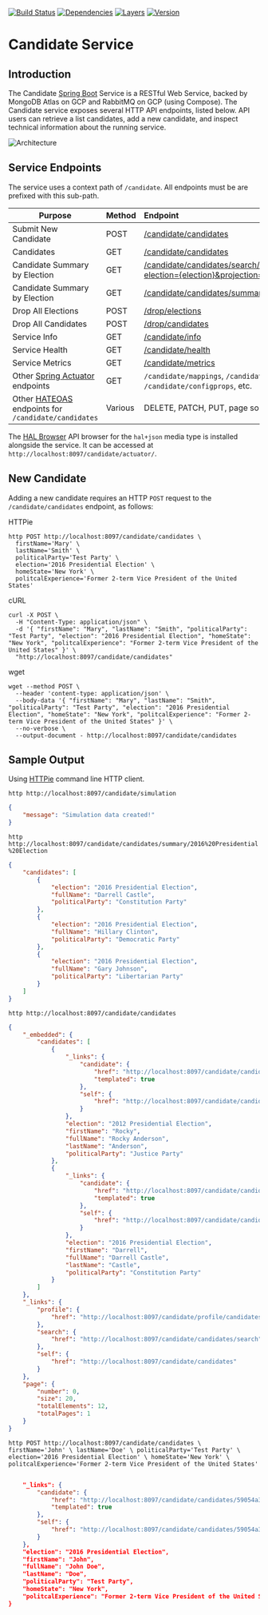 [![Build Status](https://travis-ci.org/garystafford/candidate-service.svg?branch=gke)](https://travis-ci.org/garystafford/candidate-service) [![Dependencies](https://app.updateimpact.com/badge/817200262778327040/candidate-service.svg?config=compile)](https://app.updateimpact.com/latest/817200262778327040/candidate-service) [![Layers](https://images.microbadger.com/badges/image/garystafford/candidate-service.svg)](https://microbadger.com/images/garystafford/candidate-service "Get your own image badge on microbadger.com") [![Version](https://images.microbadger.com/badges/version/garystafford/candidate-service.svg)](https://microbadger.com/images/garystafford/candidate-service "Get your own version badge on microbadger.com")

# Candidate Service

## Introduction

The Candidate [Spring Boot](https://projects.spring.io/spring-boot/) Service is a RESTful Web Service, backed by MongoDB Atlas on GCP and RabbitMQ on GCP (using Compose). The Candidate service exposes several HTTP API endpoints, listed below. API users can retrieve a list candidates, add a new candidate, and inspect technical information about the running service.

![Architecture](AKS_SB_CosmosDB.png)

## Service Endpoints

The service uses a context path of `/candidate`. All endpoints must be are prefixed with this sub-path.

Purpose                                                                                                                  | Method  | Endpoint
------------------------------------------------------------------------------------------------------------------------ | :------ | :----------------------------------------------------
Submit New Candidate                                                                                                     | POST    | [/candidate/candidates](http://localhost:8097/candidate/candidates)
Candidates                                                                                                               | GET     | [/candidate/candidates](http://localhost:8097/candidate/candidates)
Candidate Summary by Election                                                                                            | GET     | [/candidate/candidates/search/findByElectionContains?election={election}&projection=candidateVoterView](http://localhost:8097/candidate/candidates/search/findByElectionContains?election={election}&projection=candidateVoterView)
Candidate Summary by Election                                                                                            | GET     | [/candidate/candidates/summary/{election}](http://localhost:8097/candidate/candidates/summary/{election})
Drop All Elections                                                                                                       | POST    | [/drop/elections](http://localhost:8097/candidate/drop/elections)
Drop All Candidates                                                                                                      | POST    | [/drop/candidates](http://localhost:8097/candidate/drop/candidates)
Service Info                                                                                                             | GET     | [/candidate/info](http://localhost:8097/candidate/info)
Service Health                                                                                                           | GET     | [/candidate/health](http://localhost:8097/candidate/health)
Service Metrics                                                                                                          | GET     | [/candidate/metrics](http://localhost:8097/candidate/metrics)
Other [Spring Actuator](http://docs.spring.io/spring-boot/docs/current/reference/htmlsingle/#production-ready) endpoints | GET     | `/candidate/mappings`, `/candidate/env`, `/candidate/configprops`, etc.
Other [HATEOAS](https://spring.io/guides/gs/rest-hateoas) endpoints for `/candidate/candidates`                                    | Various | DELETE, PATCH, PUT, page sort, size, etc.

The [HAL Browser](https://github.com/mikekelly/hal-browser) API browser for the `hal+json` media type is installed alongside the service. It can be accessed at `http://localhost:8097/candidate/actuator/`.

## New Candidate

Adding a new candidate requires an HTTP `POST` request to the `/candidate/candidates` endpoint, as follows:

HTTPie

```text
http POST http://localhost:8097/candidate/candidates \
  firstName='Mary' \
  lastName='Smith' \
  politicalParty='Test Party' \
  election='2016 Presidential Election' \
  homeState='New York' \
  politcalExperience='Former 2-term Vice President of the United States'
```

cURL

```text
curl -X POST \
  -H "Content-Type: application/json" \
  -d '{ "firstName": "Mary", "lastName": "Smith", "politicalParty": "Test Party", "election": "2016 Presidential Election", "homeState": "New York", "politcalExperience": "Former 2-term Vice President of the United States" }' \
  "http://localhost:8097/candidate/candidates"
```

wget

```text
wget --method POST \
  --header 'content-type: application/json' \
  --body-data '{ "firstName": "Mary", "lastName": "Smith", "politicalParty": "Test Party", "election": "2016 Presidential Election", "homeState": "New York", "politcalExperience": "Former 2-term Vice President of the United States" }' \
  --no-verbose \
  --output-document - http://localhost:8097/candidate/candidates
```

## Sample Output

Using [HTTPie](https://httpie.org/) command line HTTP client.

`http http://localhost:8097/candidate/simulation`

```json
{
    "message": "Simulation data created!"
}
```

`http http://localhost:8097/candidate/candidates/summary/2016%20Presidential%20Election`

```json
{
    "candidates": [
        {
            "election": "2016 Presidential Election",
            "fullName": "Darrell Castle",
            "politicalParty": "Constitution Party"
        },
        {
            "election": "2016 Presidential Election",
            "fullName": "Hillary Clinton",
            "politicalParty": "Democratic Party"
        },
        {
            "election": "2016 Presidential Election",
            "fullName": "Gary Johnson",
            "politicalParty": "Libertarian Party"
        }
    ]
}
```

`http http://localhost:8097/candidate/candidates`

```json
{
    "_embedded": {
        "candidates": [
            {
                "_links": {
                    "candidate": {
                        "href": "http://localhost:8097/candidate/candidates/590549471b8ebf721accc36b{?projection}",
                        "templated": true
                    },
                    "self": {
                        "href": "http://localhost:8097/candidate/candidates/590549471b8ebf721accc36b"
                    }
                },
                "election": "2012 Presidential Election",
                "firstName": "Rocky",
                "fullName": "Rocky Anderson",
                "lastName": "Anderson",
                "politicalParty": "Justice Party"
            },
            {
                "_links": {
                    "candidate": {
                        "href": "http://localhost:8097/candidate/candidates/590549471b8ebf721accc36c{?projection}",
                        "templated": true
                    },
                    "self": {
                        "href": "http://localhost:8097/candidate/candidates/590549471b8ebf721accc36c"
                    }
                },
                "election": "2016 Presidential Election",
                "firstName": "Darrell",
                "fullName": "Darrell Castle",
                "lastName": "Castle",
                "politicalParty": "Constitution Party"
            }
        ]
    },
    "_links": {
        "profile": {
            "href": "http://localhost:8097/candidate/profile/candidates"
        },
        "search": {
            "href": "http://localhost:8097/candidate/candidates/search"
        },
        "self": {
            "href": "http://localhost:8097/candidate/candidates"
        }
    },
    "page": {
        "number": 0,
        "size": 20,
        "totalElements": 12,
        "totalPages": 1
    }
}
```

`http POST http://localhost:8097/candidate/candidates \
  firstName='John' \
  lastName='Doe' \
  politicalParty='Test Party' \
  election='2016 Presidential Election' \
  homeState='New York' \
  politcalExperience='Former 2-term Vice President of the United States'
`

```json

    "_links": {
        "candidate": {
            "href": "http://localhost:8097/candidate/candidates/59054a341b8ebf721accc378{?projection}",
            "templated": true
        },
        "self": {
            "href": "http://localhost:8097/candidate/candidates/59054a341b8ebf721accc378"
        }
    },
    "election": "2016 Presidential Election",
    "firstName": "John",
    "fullName": "John Doe",
    "lastName": "Doe",
    "politicalParty": "Test Party",
    "homeState": "New York",
    "politcalExperience": "Former 2-term Vice President of the United States"
}
```
